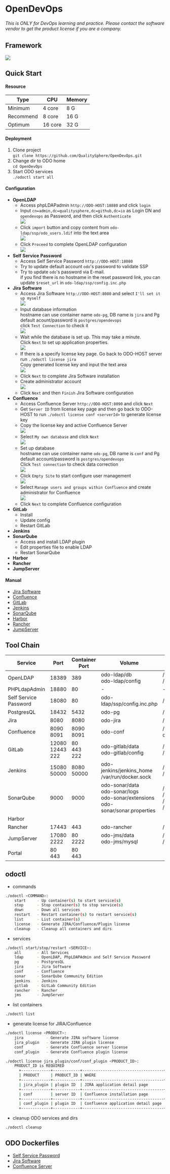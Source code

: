 # OpenDevOps
###### This is ONLY for DevOps learning and practice. Please contact the software vendor to get the product license if you are a company.

## Framework

![](doc/images/odo-framework.png)

## Quick Start

#### Resource

Type | CPU | Memory 
----|----|----
Minimum | 4 core | 8 G
Recommend | 8 core | 16 G
Optimum | 16 core | 32 G

#### Deployment

1. Clone project <br>`git clone https://github.com/QualitySphere/OpenDevOps.git`
2. Change dir to ODO home <br>`cd OpenDevOps`
3. Start ODO services <br>`./odoctl start all`

#### Configuration

- **OpenLDAP**
  - Access phpLDAPadmin `http://ODO-HOST:18880` and click `login` 
  - Input `cn=admin,dc=qualitysphere,dc=github,dc=io` as Login DN and `opendevops` as Password, and then click `Authenticate` <br>![](doc/images/odo-ldap-01.png)
  - Click `import` button and copy content from `odo-ldap/ssp/odo_users.ldif` into the text area <br>![](doc/images/odo-ldap-02.png)
  - Click `Proceed` to complete OpenLDAP configuration <br>![](doc/images/odo-ldap-03.png)
- **Self** **Service** **Password**
  - Access Self Service Password `http://ODO-HOST:18080`
  - Try to update default account `odo`'s password to validate SSP
  - Try to update `odo`'s password via E-mail. <br>if you find there is no hostname in the reset password link, you can update `$reset_url` in `odo-ldap/ssp/config.inc.php`
- **Jira** **Software**
  - Access Jira Software `http://ODO-HOST:8080` and select `I'll set it up myself` <br>![](doc/images/odo-jira-01.png)
  - Input database information<br>hostname can use container name `odo-pg`, DB name is `jira` and Pg default acount/password is `postgres/opendevops` <br> click `Test Connection` to check it <br>![](doc/images/odo-jira-02.png)
  - Wait while the database is set up. This may take a minute. <br>Click `Next` to set up application properties. <br>![](doc/images/odo-jira-03.png)
  - If there is a specify license key page. Go back to ODO-HOST server run `./odoctl license jira` <br>Copy generated license key and input the text area <br>![](doc/images/odo-jira-04.png)
  - Click `Next` to complete Jira Software installation
  - Create administrator account <br>![](doc/images/odo-jira-05.png)
  - Click `Next` and then `Finish` Jira Software configuration
- **Confluence**
  - Access Confluence Server `http://ODO-HOST:8090` and click `Next`
  - Get `Server ID` from license key page and then go back to ODO-HOST to run `./odoctl license conf <serverId>` to generate license key
  - Copy the license key and active Confluence Server <br>![](doc/images/odo-conf-01.png)
  - Select `My own database` and click `Next` <br>![](doc/images/odo-conf-02.png)
  - Set up database <br>hostname can use container name `odo-pg`, DB name is `conf` and Pg default account/password is `postgres/opendevops` <br>Click `Test connection` to check data correction <br>![](doc/images/odo-conf-03.png)
  - Click `Empty Site` to start configure user management <br>![](doc/images/odo-conf-04.png)
  - Select `Manage users and groups within Confluence` and create administrator for Confluence <br>![](doc/images/odo-conf-05.png)
  - Click `Next` to complete Confluence configuration
- **GitLab**
  - Install 
  - Update config
  - Restart GitLab
- **Jenkins**
- **SonarQube**
  - Access and install LDAP plugin
  - Edit properties file to enable LDAP
  - Restart SonarQube
- **Harbor**
- **Rancher**
- **JumpServer**

#### Manual

- [Jira Software](https://docs.atlassian.com/jira/jsw-docs-0811/)
- [Confluence](https://docs.atlassian.com/confluence/docs-75/)
- [GitLab](https://docs.gitlab.com/ee/README.html)
- [Jenkins](https://www.jenkins.io/zh/doc/book/blueocean/creating-pipelines/)
- [SonarQube](https://docs.sonarqube.org/latest/)
- [Harbor](https://goharbor.io/docs/2.0.0/working-with-projects/)
- [Rancher](https://rancher.com/docs/rancher/v2.x/en/)
- [JumpServer](https://docs.jumpserver.org/zh/master/admin-guide/quick_start/)

## Tool Chain

Service|Port|Container Port|Volume|Container Volume
----|----|----|----|----
OpenLDAP|18389|389|odo-ldap/db<br>odo-ldap/config|/var/lig/ldap<br>/etc/ldap
PHPLdapAdmin|18880|80|-|-
Self Service Password|18080|80|odo-ldap/ssp/config.inc.php|/var/www/html/conf/config.inc.php
PostgresQL|18432|5432|odo-pg|/var/lib/postgresql/data
Jira|8080|8080|odo-jira|/var/atlassian/application-data/jira
Confluence|8090<br>8091|8090<br>8091|odo-conf|/var/atlassian/application-data/confluence
GitLab|12080<br>12443<br>222|80<br>443<br>222|odo-gitlab/data<br>odo-gitlab/config|/var/opt/gitlab<br>/etc/gitlab
Jenkins|15080<br>50000|8080<br>50000|odo-jenkins/jenkins_home<br>/var/run/docker.sock|/var/jenkins_home<br>/var/run/docker.sock
SonarQube|9000|9000|odo-sonar/data<br>odo-sonar/logs<br>odo-sonar/extensions<br>odo-sonar/sonar.properties|/opt/sonarqube/data<br>/opt/sonarqube/logs<br>/opt/sonarqube/extensions<br>/opt/sonarqube/conf/sonar.properties
Harbor||||
Rancher|17443|443|odo-rancher|/var/lib/rancher
JumpServer|17080<br>2222|80<br>2222|odo-jms/data<br>odo-jms/mysql|/opt/jumpserver/data<br>/var/lib/mysql
Portal|80<br>443|80<br>443||

## odoctl 

- commands
```bash
./odoctl <COMMAND>:
    start     - Up container(s) to start service(s)
    stop      - Stop container(s) to stop service(s)
    down      - Down all services
    restart   - Restart container(s) to restart service(s)
    list      - List container(s)
    license   - Generate JIRA/Confluence/Plugin license
    cleanup   - Cleanup all containers and dirs
```

- services
```bash
./odoctl start/stop/restart <SERVICE>:
    all       - All Services
    ldap      - OpenLDAP, PhpLDAPAdmin and Self Service Password
    pg        - PostgresQL
    jira      - Jira Software
    conf      - Confluence
    sonar     - SonarQube Community Edition
    jenkins   - Jenkins
    gitlab    - GitLab Community Edition
    rancher   - Rancher
    jms       - JumpServer
```

- list containers
```bash
./odoctl list
```

- generate license for JIRA/Confluence
```bash
./odoctl license <PRODUCT>:
    jira          - Generate JIRA software license
    jira_plugin   - Generate JIRA plugin license
    conf          - Generate Confluence server license
    conf_plugin   - Generate Confluence plugin license

./odoctl license jira_plugin/conf/conf_plugin <PRODUCT_ID>:
    PRODUCT_ID is REQUIRED
      +-------------+------------+------------------------------------+
      | PRODUCT     | PRODUCT_ID | WHERE                              |
      +-------------+------------+------------------------------------+
      | jira_plugin | plugin ID  | JIRA application detail page       |
      +-------------+------------+------------------------------------+
      | conf        | server ID  | Confluence installation page       |
      +-------------+------------+------------------------------------+
      | conf_plugin | plugin ID  | Confluence application detail page |
      +-------------+------------+------------------------------------+
```

- cleanup ODO services and dirs 

```bash
./odoctl cleanup
```

## ODO Dockerfiles

- [Self Service Password](https://github.com/seoktaehyeon/docker-self-service-password/blob/1.3/Dockerfile)
- [Jira Software](https://github.com/seoktaehyeon/docker-jira-software/blob/8.11/Dockerfile)
- [Confluence Server](https://github.com/seoktaehyeon/docker-confluence-server/blob/7.5/Dockerfile)

